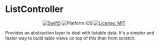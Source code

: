 # ListController

<p align="center">
 <a href="https://developer.apple.com/swift"><img src="https://img.shields.io/badge/language-Swift_5.1-green" alt="Swift5" /></a>
 <img src="https://img.shields.io/badge/platform-iOS-blue.svg?style=flat" alt="Platform iOS" />
 <a href="https://github.com/MobileUpLLC/ListController/blob/main/LICENSE"><img src="https://img.shields.io/badge/license-MIT-green" alt="License: MIT" /></a>
</p>


Provides an abstraction layer to deal with listable data. It's a simpler and faster way to build table views on top of this than from scratch.

